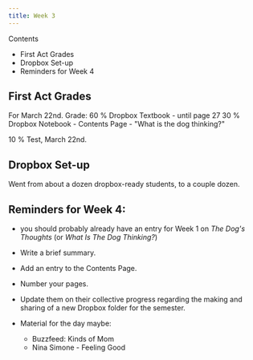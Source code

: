 ```yaml
---
title: Week 3
---
```


Contents
- First Act Grades
- Dropbox Set-up
- Reminders for Week 4

## First Act Grades
For March 22nd.
Grade:
60 % Dropbox Textbook
	- until page 27
30 % Dropbox Notebook
	- Contents Page
	- "What is the dog thinking?"

10 % Test, March 22nd.

## Dropbox Set-up

Went from about a dozen dropbox-ready students, to a couple dozen.


## Reminders for Week 4: 
- you should probably already have an entry for Week 1 on *The Dog's Thoughts* (or *What Is The Dog Thinking?*)
- Write a brief summary.
- Add an entry to the Contents Page.
- Number your pages.
- Update them on their collective progress regarding the making and sharing of a new Dropbox folder for the semester.

- Material for the day maybe:
	- Buzzfeed: Kinds of Mom
	- Nina Simone - Feeling Good 
